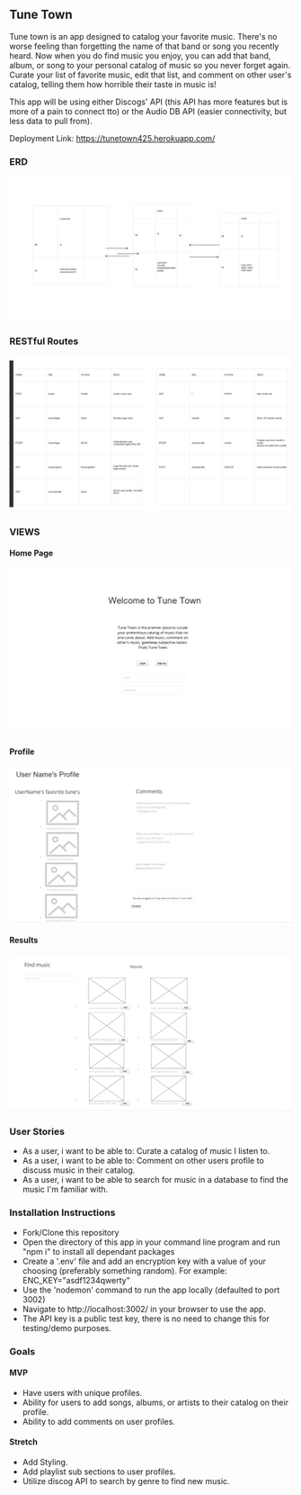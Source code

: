 ## Tune Town

Tune town is an app designed to catalog your favorite music. There's no worse feeling than forgetting the name of that band or song you recently heard. Now when you do find music you enjoy, you can add that band, album, or song to your personal catalog of music so you never forget again. Curate your list of favorite music, edit that list, and comment on other user's catalog, telling them how horrible their taste in music is!

This app will be using either Discogs' API (this API has more features but is more of a pain to connect tto) or the Audio DB API (easier connectivity, but less data to pull from).

Deployment Link: https://tunetown425.herokuapp.com/

### ERD

![ERD](./img/erd.png)

### RESTful Routes

![RRC](./img/RRC.png)

### VIEWS

#### Home Page

![Home](./img/index.png)

#### Profile

![RRC](./img/profile.png)

#### Results

![RRC](./img/results.png)

### User Stories

- As a user, i want to be able to: Curate a catalog of music I listen to.
- As a user, i want to be able to: Comment on other users profile to discuss music in their catalog.
- As a user, i want to be able to search for music in a database to find the music I'm familiar with.

### Installation Instructions

- Fork/Clone this repository
- Open the directory of this app in your command line program and run "npm i" to install all dependant packages
- Create a '.env' file and add an encryption key with a value of your choosing (preferably something random). For example: ENC_KEY="asdf1234qwerty"
- Use the 'nodemon' command to run the app locally (defaulted to port 3002)
- Navigate to http://localhost:3002/ in your browser to use the app.
- The API key is a public test key, there is no need to change this for testing/demo purposes.

### Goals

#### MVP

- Have users with unique profiles.
- Ability for users to add songs, albums, or artists to their catalog on their profile.
- Ability to add comments on user profiles.

#### Stretch

- Add Styling.
- Add playlist sub sections to user profiles.
- Utilize discog API to search by genre to find new music.
